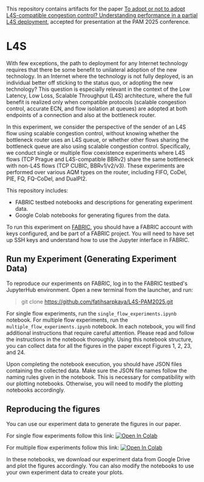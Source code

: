 This repository contains artifacts for the paper [To adopt or not to adopt L4S-compatible congestion control? Understanding performance in a partial L4S deployment](https://doi.org/10.48550/arXiv.2411.10952), accepted for presentation at the PAM 2025 conference.

# L4S

With few exceptions, the path to deployment for any Internet technology requires that there be some benefit to unilateral adoption of the new technology. In an Internet where the technology is not fully deployed, is an individual better off sticking to the status quo, or adopting the new technology? This question is especially relevant in the context of the Low Latency, Low Loss, Scalable Throughput (L4S) architecture, where the full benefit is realized only when compatible protocols (scalable congestion control, accurate ECN, and flow isolation at queues) are adopted at both endpoints of a connection and also at the bottleneck router. 

In this experiment, we consider the perspective of the sender of an L4S flow using scalable congestion control, without knowing whether the bottleneck router uses an L4S queue, or whether other flows sharing the bottleneck queue are also using scalable congestion control. Specifically, we conduct single or multiple flow coexistence experiments where L4S flows (TCP Prague and L4S-compatible BBRv2) share the same bottleneck with non-L4S flows (TCP CUBIC, BBRv1/v2/v3). These experiments are performed over various AQM types on the router, including FIFO, CoDel, PIE, FQ, FQ-CoDel, and DualPI2.

This repository includes:

 - FABRIC testbed notebooks and descriptions for generating experiment data.
 - Google Colab notebooks for generating figures from the data.

To run this experiment on [FABRIC](https://fabric-testbed.net), you should have a FABRIC account with keys configured, and be part of a FABRIC project. You will need to have set up SSH keys and understand how to use the Jupyter interface in FABRIC.

## Run my Experiment (Generating Experiment Data)

To reproduce our experiments on FABRIC, log in to the FABRIC testbed's JupyterHub environment. Open a new terminal from the launcher, and run:

> git clone https://github.com/fatihsarpkaya/L4S-PAM2025.git

For single flow experiments, run the `single_flow_experiments.ipynb` notebook. For multiple flow experiments, run the `multiple_flow_experiments.ipynb` notebook. In each notebook, you will find additional instructions that require careful attention. Please read and follow the instructions in the notebook thoroughly. Using this notebook structure, you can collect data for all the figures in the paper except Figures 1, 2, 23, and 24.

Upon completing the notebook execution, you should have JSON files containing the collected data. Make sure the JSON file names follow the naming rules given in the notebook. This is necessary for compatibility with our plotting notebooks. Otherwise, you will need to modify the plotting notebooks accordingly.

## Reproducing the figures

You can use our experiment data to generate the figures in our paper.

For single flow experiments follow this link: [![Open In Colab](https://colab.research.google.com/assets/colab-badge.svg)](https://colab.research.google.com/drive/144W52M-DYqU4VCy16-awcut1FNxQ3TUx?usp=sharing)

For multiple flow experiments follow this link: [![Open In Colab](https://colab.research.google.com/assets/colab-badge.svg)](https://colab.research.google.com/drive/1nHuICo_XSbjH0UnBhc2ic_IoRnzh2T0d?usp=sharing)

In these notebooks, we download our experiment data from Google Drive and plot the figures accordingly. You can also modify the notebooks to use your own experiment data to create your plots.

